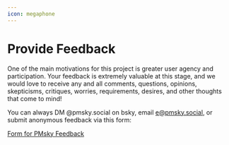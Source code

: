 ```yaml
---
icon: megaphone
---
```


# Provide Feedback

One of the main motivations for this project is greater user agency and participation.  Your feedback is extremely valuable at this stage, and we would love to receive any and all comments, questions, opinions, skepticisms, critiques, worries, requirements, desires, and other thoughts that come to mind!

You can always DM @pmsky.social on bsky, email e@pmsky.social, or submit anonymous feedback via this form:

[Form for PMsky Feedback](https://forms.gle/Wo7dTkNcFFRujZEN6)&#x20;
